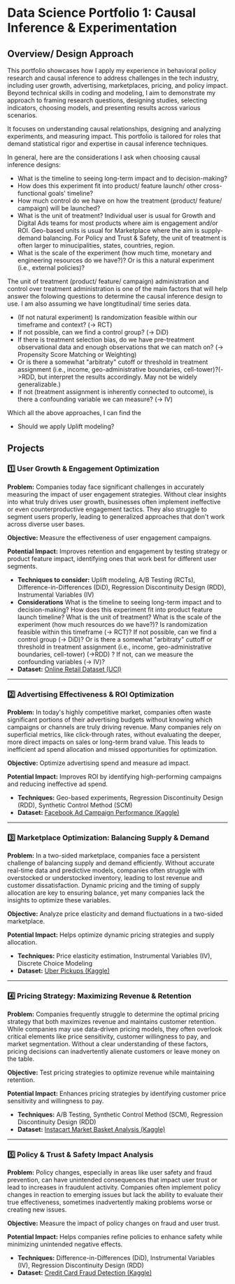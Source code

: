 # Data Science Portfolio 1: Causal Inference & Experimentation

## **Overview/ Design Approach**
This portfolio showcases how I apply my experience in behavioral policy research and causal inference to address challenges in the tech industry, including user growth, advertising, marketplaces, pricing, and policy impact. Beyond technical skills in coding and modeling, I aim to demonstrate my approach to framing research questions, designing studies, selecting indicators, choosing models, and presenting results across various scenarios.

It focuses on understanding causal relationships, designing and analyzing experiments, and measuring impact. This portfolio is tailored for roles that demand statistical rigor and expertise in causal inference techniques.

In general, here are the considerations I ask when choosing causal inference designs:
- What is the timeline to seeing long-term impact and to decision-making?
- How does this experiment fit into product/ feature launch/ other cross-functional goals' timeline?
- How much control do we have on how the treatment (product/ feature/ campaign) will be launched?
- What is the unit of treatment? Individual user is usual for Growth and Digital Ads teams for most products where aim is engagement and/or ROI. Geo-based units is usual for Marketplace where the aim is supply-demand balancing. For Policy and Trust & Safety, the unit of treatment is often larger to minucipalities, states, countries, region.
- What is the scale of the experiment (how much time, monetary and engineering resources do we have?)? Or is this a natural experiment (i.e., external policies)?

The unit of treatment (product/ feature/ campaign) administration and control over treatment administration is one of the main factors that will help answer the folowing questions to determine the causal inference design to use. I am also assuming we have longtitudinal/ time series data. 
  
- (If not natural experiment) Is randomization feasible within our timeframe and context? (-> RCT)
- If not possible, can we find a control group? (-> DiD)
- If there is treatment selection bias, do we have pre-treatment observational data and enough observations that we can match on? (-> Propensity Score Matching or Weighting)
- Or is there a somewhat "arbitraty" cutoff or threshold in treatment assignment (i.e., income, geo-administrative boundaries, cell-tower)?(->RDD, but interpret the results accordingly. May not be widely generalizable.)
- If not (treatment assignment is inherently connected to outcome), is there a confounding variable we can measure? (-> IV)

Which all the above approaches, I can find the 

- Should we apply Uplift modeling? 

## **Projects**

### **1️⃣ User Growth & Engagement Optimization**
**Problem:** Companies today face significant challenges in accurately measuring the impact of user engagement strategies. Without clear insights into what truly drives user growth, businesses often implement ineffective or even counterproductive engagement tactics. They also struggle to segment users properly, leading to generalized approaches that don't work across diverse user bases.

**Objective:** Measure the effectiveness of user engagement campaigns.

**Potential Impact:** Improves retention and engagement by testing strategy or product feature impact, identifying ones that work best for different user segments.
- **Techniques to consider:** Uplift modeling, A/B Testing (RCTs), Difference-in-Differences (DiD), Regression Discontinuity Design (RDD), Instrumental Variables (IV)
- **Considerations** What is the timeline to seeing long-term impact and to decision-making? How does this experiment fit into product feature launch timeline? What is the unit of treatment? What is the scale of the experiment (how much resources do we have?)? Is randomization feasible within this timeframe (-> RCT)? If not possible, can we find a control group (-> DiD)? Or is there a somewhat "arbitraty" cuttoff or threshold in treatment assignment (i.e., income, geo-administrative boundaries, cell-tower) (->RDD) ? If not, can we measure the confounding variables (-> IV)?
- **Dataset:** [Online Retail Dataset (UCI)](https://archive.ics.uci.edu/ml/datasets/online+retail)

---

### **2️⃣ Advertising Effectiveness & ROI Optimization**
**Problem:** In today's highly competitive market, companies often waste significant portions of their advertising budgets without knowing which campaigns or channels are truly driving revenue. Many companies rely on superficial metrics, like click-through rates, without evaluating the deeper, more direct impacts on sales or long-term brand value. This leads to inefficient ad spend allocation and missed opportunities for optimization.

**Objective:** Optimize advertising spend and measure ad impact.

**Potential Impact:** Improves ROI by identifying high-performing campaigns and reducing ineffective ad spend.
- **Techniques:** Geo-based experiments, Regression Discontinuity Design (RDD), Synthetic Control Method (SCM)
- **Dataset:** [Facebook Ad Campaign Performance (Kaggle)](https://www.kaggle.com/datasets/sriraheel/facebook-ad-campaign-performance)

---

### **3️⃣ Marketplace Optimization: Balancing Supply & Demand**
**Problem:** In a two-sided marketplace, companies face a persistent challenge of balancing supply and demand efficiently. Without accurate real-time data and predictive models, companies often struggle with overstocked or understocked inventory, leading to lost revenue and customer dissatisfaction. Dynamic pricing and the timing of supply allocation are key to ensuring balance, yet many companies lack the insights to optimize these variables.

**Objective:** Analyze price elasticity and demand fluctuations in a two-sided marketplace.

**Potential Impact:** Helps optimize dynamic pricing strategies and supply allocation.
- **Techniques:** Price elasticity estimation, Instrumental Variables (IV), Discrete Choice Modeling
- **Dataset:** [Uber Pickups (Kaggle)](https://www.kaggle.com/datasets/itsahmad/uber-pickups-in-new-york-city)

---

### **4️⃣ Pricing Strategy: Maximizing Revenue & Retention**
**Problem:** Companies frequently struggle to determine the optimal pricing strategy that both maximizes revenue and maintains customer retention. While companies may use data-driven pricing models, they often overlook critical elements like price sensitivity, customer willingness to pay, and market segmentation. Without a clear understanding of these factors, pricing decisions can inadvertently alienate customers or leave money on the table.

**Objective:** Test pricing strategies to optimize revenue while maintaining retention.

**Potential Impact:** Enhances pricing strategies by identifying customer price sensitivity and willingness to pay.
- **Techniques:** A/B Testing, Synthetic Control Method (SCM), Regression Discontinuity Design (RDD)
- **Dataset:** [Instacart Market Basket Analysis (Kaggle)](https://www.kaggle.com/datasets/c/instacart/instacart-market-basket-analysis)

---

### **5️⃣ Policy & Trust & Safety Impact Analysis**
**Problem:** Policy changes, especially in areas like user safety and fraud prevention, can have unintended consequences that impact user trust or lead to increases in fraudulent activity. Companies often implement policy changes in reaction to emerging issues but lack the ability to evaluate their true effectiveness, sometimes inadvertently making problems worse or creating new issues.

**Objective:** Measure the impact of policy changes on fraud and user trust.

**Potential Impact:** Helps companies refine policies to enhance safety while minimizing unintended negative effects.
- **Techniques:** Difference-in-Differences (DiD), Instrumental Variables (IV), Regression Discontinuity Design (RDD)
- **Dataset:** [Credit Card Fraud Detection (Kaggle)](https://www.kaggle.com/datasets/mlg-ulb/creditcardfraud)
